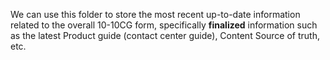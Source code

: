 We can use this folder to store the most recent up-to-date information related to the overall 10-10CG form, specifically **finalized** information such as the latest Product guide (contact center guide), Content Source of truth, etc.
